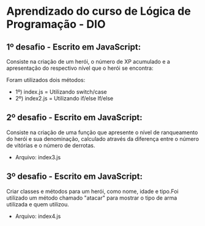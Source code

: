 # Aprendizado do curso de Lógica de Programação - DIO

## **1º desafio - Escrito em JavaScript:**
Consiste na criação de um herói, o número de XP acumulado e a apresentação do respectivo nível que o herói se encontra:

Foram utilizados dois métodos:
- 1º) index.js = Utilizando switch/case
- 2º) index2.js = Utilizando if/else If/else
&nbsp;
## **2º desafio - Escrito em JavaScript:**
Consiste na criação de uma função que apresente o nível de ranqueamento do herói e sua denominação, calculado através da diferença entre o número de vitórias e o número de derrotas.
- Arquivo: index3.js
&nbsp;
## **3º desafio - Escrito em JavaScript:**
Criar classes e métodos para um herói, como nome, idade e tipo.Foi utilizado um método chamado "atacar" para mostrar o tipo de arma utilizada e quem utilizou.
- Arquivo: index4.js


